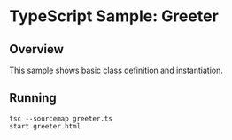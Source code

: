 # TypeScript Sample: Greeter 

## Overview 

This sample shows basic class definition and instantiation.

## Running
```
tsc --sourcemap greeter.ts
start greeter.html
```
